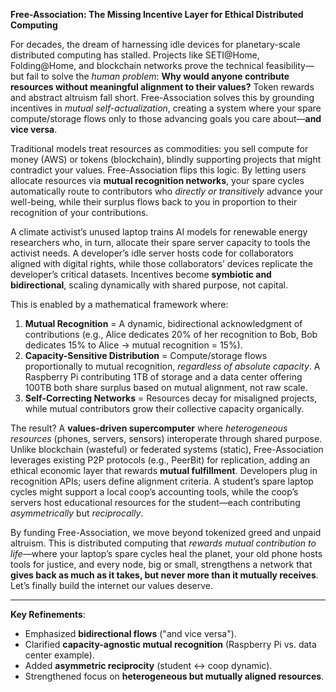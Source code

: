 **Free-Association: The Missing Incentive Layer for Ethical Distributed Computing**  

For decades, the dream of harnessing idle devices for planetary-scale distributed computing has stalled. Projects like SETI@Home, Folding@Home, and blockchain networks prove the technical feasibility—but fail to solve the *human problem*: **Why would anyone contribute resources without meaningful alignment to their values?** Token rewards and abstract altruism fall short. Free-Association solves this by grounding incentives in *mutual self-actualization*, creating a system where your spare compute/storage flows only to those advancing goals you care about—**and vice versa**.  

Traditional models treat resources as commodities: you sell compute for money (AWS) or tokens (blockchain), blindly supporting projects that might contradict your values. Free-Association flips this logic. By letting users allocate resources via **mutual recognition networks**, your spare cycles automatically route to contributors who *directly or transitively* advance your well-being, while their surplus flows back to you in proportion to their recognition of your contributions. 

A climate activist’s unused laptop trains AI models for renewable energy researchers who, in turn, allocate their spare server capacity to tools the activist needs. A developer’s idle server hosts code for collaborators aligned with digital rights, while those collaborators’ devices replicate the developer’s critical datasets. Incentives become **symbiotic and bidirectional**, scaling dynamically with shared purpose, not capital.  

This is enabled by a mathematical framework where:  
1. **Mutual Recognition** = A dynamic, bidirectional acknowledgment of contributions (e.g., Alice dedicates 20% of her recognition to Bob, Bob dedicates 15% to Alice → mutual recognition = 15%).  
2. **Capacity-Sensitive Distribution** = Compute/storage flows proportionally to mutual recognition, *regardless of absolute capacity*. A Raspberry Pi contributing 1TB of storage and a data center offering 100TB both share surplus based on mutual alignment, not raw scale.  
3. **Self-Correcting Networks** = Resources decay for misaligned projects, while mutual contributors grow their collective capacity organically.  

The result? A **values-driven supercomputer** where *heterogeneous resources* (phones, servers, sensors) interoperate through shared purpose. Unlike blockchain (wasteful) or federated systems (static), Free-Association leverages existing P2P protocols (e.g., PeerBit) for replication, adding an ethical economic layer that rewards **mutual fulfillment**. Developers plug in recognition APIs; users define alignment criteria. A student’s spare laptop cycles might support a local coop’s accounting tools, while the coop’s servers host educational resources for the student—each contributing *asymmetrically* but *reciprocally*.  

By funding Free-Association, we move beyond tokenized greed and unpaid altruism. This is distributed computing that *rewards mutual contribution to life*—where your laptop’s spare cycles heal the planet, your old phone hosts tools for justice, and every node, big or small, strengthens a network that **gives back as much as it takes, but never more than it mutually receives**. Let’s finally build the internet our values deserve.  

---  
**Key Refinements**:  
- Emphasized **bidirectional flows** ("and vice versa").  
- Clarified **capacity-agnostic mutual recognition** (Raspberry Pi vs. data center example).  
- Added **asymmetric reciprocity** (student ↔ coop dynamic).  
- Strengthened focus on **heterogeneous but mutually aligned resources**.